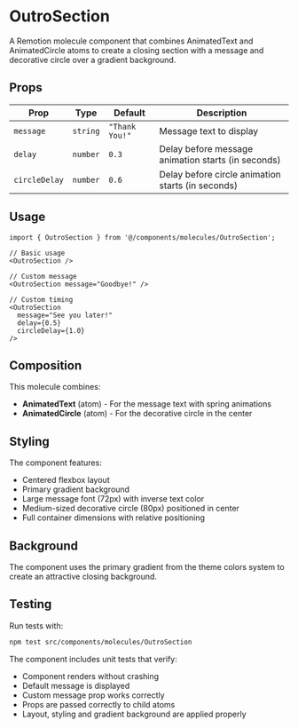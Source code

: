 # OutroSection

A Remotion molecule component that combines AnimatedText and AnimatedCircle atoms to create a closing section with a message and decorative circle over a gradient background.

## Props

| Prop | Type | Default | Description |
|------|------|---------|-------------|
| `message` | `string` | `"Thank You!"` | Message text to display |
| `delay` | `number` | `0.3` | Delay before message animation starts (in seconds) |
| `circleDelay` | `number` | `0.6` | Delay before circle animation starts (in seconds) |

## Usage

```tsx
import { OutroSection } from '@/components/molecules/OutroSection';

// Basic usage
<OutroSection />

// Custom message
<OutroSection message="Goodbye!" />

// Custom timing
<OutroSection 
  message="See you later!"
  delay={0.5}
  circleDelay={1.0}
/>
```

## Composition

This molecule combines:
- **AnimatedText** (atom) - For the message text with spring animations
- **AnimatedCircle** (atom) - For the decorative circle in the center

## Styling

The component features:
- Centered flexbox layout
- Primary gradient background
- Large message font (72px) with inverse text color
- Medium-sized decorative circle (80px) positioned in center
- Full container dimensions with relative positioning

## Background

The component uses the primary gradient from the theme colors system to create an attractive closing background.

## Testing

Run tests with:
```bash
npm test src/components/molecules/OutroSection
```

The component includes unit tests that verify:
- Component renders without crashing
- Default message is displayed
- Custom message prop works correctly
- Props are passed correctly to child atoms
- Layout, styling and gradient background are applied properly 